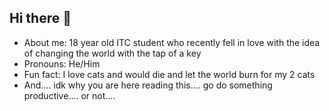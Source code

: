 ## Hi there 👋
- About me: 18 year old ITC student who recently fell in love with the idea of changing the world with the tap of a key
- Pronouns: He/Him
- Fun fact: I love cats and would die and let the world burn for my 2 cats
- And.... idk why you are here reading this.... go do something productive.... or not....
<!--
**EnergyConserver/EnergyConserver** is a ✨ _special_ ✨ repository because its `README.md` (this file) appears on your GitHub profile.

Here are some ideas to get you started:

- 🔭 I’m currently working on ...
- 🌱 I’m currently learning ...
- 👯 I’m looking to collaborate on ...
- 🤔 I’m looking for help with ...
- 💬 Ask me about ...
- 📫 How to reach me: ...
- 😄 Pronouns: ...
- ⚡ Fun fact: ...
-->
